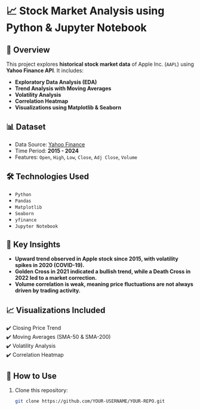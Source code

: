 # 📈 Stock Market Analysis using Python & Jupyter Notebook

## 📌 Overview
This project explores **historical stock market data** of Apple Inc. (`AAPL`) using **Yahoo Finance API**. It includes:
- **Exploratory Data Analysis (EDA)**
- **Trend Analysis with Moving Averages**
- **Volatility Analysis**
- **Correlation Heatmap**
- **Visualizations using Matplotlib & Seaborn**

## 📊 Dataset
- Data Source: [Yahoo Finance](https://finance.yahoo.com/)
- Time Period: **2015 - 2024**
- Features: `Open`, `High`, `Low`, `Close`, `Adj Close`, `Volume`

## 🛠️ Technologies Used
- `Python`
- `Pandas`
- `Matplotlib`
- `Seaborn`
- `yfinance`
- `Jupyter Notebook`

## 📌 Key Insights
- **Upward trend observed in Apple stock since 2015, with volatility spikes in 2020 (COVID-19).**
- **Golden Cross in 2021 indicated a bullish trend, while a Death Cross in 2022 led to a market correction.**
- **Volume correlation is weak, meaning price fluctuations are not always driven by trading activity.**

## 📈 Visualizations Included
✔️ Closing Price Trend  
✔️ Moving Averages (SMA-50 & SMA-200)  
✔️ Volatility Analysis  
✔️ Correlation Heatmap  

## 🚀 How to Use
1. Clone this repository:
   ```sh
   git clone https://github.com/YOUR-USERNAME/YOUR-REPO.git